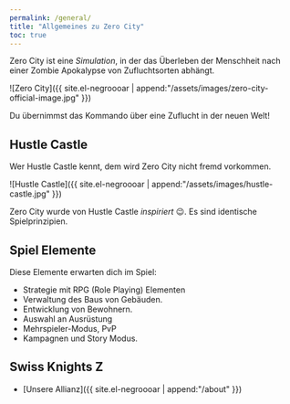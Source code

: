 ```yaml
---
permalink: /general/
title: "Allgemeines zu Zero City"
toc: true
---
```


Zero City ist eine _Simulation_, in der das Überleben der Menschheit nach einer Zombie Apokalypse von Zufluchtsorten abhängt.

![Zero City]({{ site.el-negroooar | append:"/assets/images/zero-city-official-image.jpg" }})

Du übernimmst das Kommando über eine Zuflucht in der neuen Welt!

## Hustle Castle

Wer Hustle Castle kennt, dem wird Zero City nicht fremd vorkommen.

![Hustle Castle]({{ site.el-negroooar | append:"/assets/images/hustle-castle.jpg" }})

Zero City wurde von Hustle Castle _inspiriert_ :wink:. Es sind identische Spielprinzipien.

## Spiel Elemente

Diese Elemente erwarten dich im Spiel:

- Strategie mit RPG (Role Playing) Elementen
- Verwaltung des Baus von Gebäuden.
- Entwicklung von Bewohnern.
- Auswahl an Ausrüstung
- Mehrspieler-Modus, PvP
- Kampagnen und Story Modus.

## Swiss Knights Z

- [Unsere Allianz]({{ site.el-negroooar | append:"/about" }})